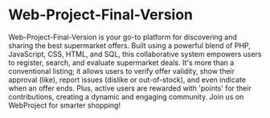 # Web-Project-Final-Version

Web-Project-Final-Version is your go-to platform for discovering and sharing the best supermarket offers. Built using a powerful blend of PHP, JavaScript, CSS, HTML, and SQL, this collaborative system empowers users to register, search, and evaluate supermarket deals. It's more than a conventional listing; it allows users to verify offer validity, show their approval (like), report issues (dislike or out-of-stock), and even indicate when an offer ends. Plus, active users are rewarded with 'points' for their contributions, creating a dynamic and engaging community. Join us on WebProject for smarter shopping!
